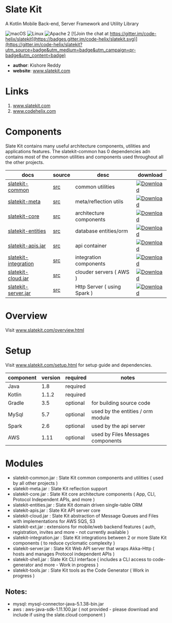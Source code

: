 # Slate Kit
A Kotlin Mobile Back-end, Server Framework and Utility Library

![macOS](https://img.shields.io/badge/os-macOS-green.svg?style=flat)
![Linux](https://img.shields.io/badge/os-linux-green.svg?style=flat)
![Apache 2](https://img.shields.io/badge/license-Apache2-blue.svg?style=flat)
[![Join the chat at https://gitter.im/code-helix/slatekit](https://badges.gitter.im/code-helix/slatekit.svg)](https://gitter.im/code-helix/slatekit?utm_source=badge&utm_medium=badge&utm_campaign=pr-badge&utm_content=badge)

- **author**: Kishore Reddy
- **website**: www.slatekit.com 


# Links
1. www.slatekit.com
2. www.codehelix.com 


# Components
Slate Kit contains many useful architecture components, utilities and applications features. The slatekit-common has 0 dependencies adn contains most of the common utilities and components used throughout all the other projects. 

docs | source | desc | download
------------ | ------------ | ------------- | -------------
[slatekit-common](http://www.slatekit.com/utils.html)                  | [src](src/lib/kotlin/slatekit-common)      | common utilities | [ ![Download](https://api.bintray.com/packages/codehelixinc/slatekit/slatekit-common/images/download.svg) ](https://bintray.com/codehelixinc/slatekit/slatekit-common/_latestVersion)
[slatekit-meta](http://www.slatekit.com/utils.html)                    | [src](src/lib/kotlin/slatekit-meta)        | meta/reflection utils | [ ![Download](https://api.bintray.com/packages/codehelixinc/slatekit/slatekit-meta/images/download.svg) ](https://bintray.com/codehelixinc/slatekit/slatekit-meta/_latestVersion)
[slatekit-core](http://www.slatekit.com/infra.html)                    | [src](src/lib/kotlin/slatekit-core)        | architecture components | [ ![Download](https://api.bintray.com/packages/codehelixinc/slatekit/slatekit-core/images/download.svg) ](https://bintray.com/codehelixinc/slatekit/slatekit-core/_latestVersion)
[slatekit-entities](http://www.slatekit.com/kotlin-core-orm.html)      | [src](src/lib/kotlin/slatekit-entities)    | database entities/orm | [ ![Download](https://api.bintray.com/packages/codehelixinc/slatekit/slatekit-entities/images/download.svg) ](https://bintray.com/codehelixinc/slatekit/slatekit-entities/_latestVersion)
[slatekit-apis.jar](http://www.slatekit.com/kotlin-core-apis.html)     | [src](src/lib/kotlin/slatekit-apis)        | api container | [ ![Download](https://api.bintray.com/packages/codehelixinc/slatekit/slatekit-apis/images/download.svg) ](https://bintray.com/codehelixinc/slatekit/slatekit-apis/_latestVersion)
[slatekit-integration](https://www.slatekit.com)                       | [src](src/lib/kotlin/slatekit-integration) | integration components | [ ![Download](https://api.bintray.com/packages/codehelixinc/slatekit/slatekit-integration/images/download.svg) ](https://bintray.com/codehelixinc/slatekit/slatekit-integration/_latestVersion)
[slatekit-cloud.jar](http://www.slatekit.com/infra.html)               | [src](src/lib/kotlin/slatekit-cloud)       | clouder servers ( AWS ) | [ ![Download](https://api.bintray.com/packages/codehelixinc/slatekit/slatekit-cloud/images/download.svg) ](https://bintray.com/codehelixinc/slatekit/slatekit-cloud/_latestVersion)
[slatekit-server.jar](http://www.slatekit.com/kotlin-core-server.html) | [src](src/lib/kotlin/slatekit-server)      | Http Server ( using Spark ) | [ ![Download](https://api.bintray.com/packages/codehelixinc/slatekit/slatekit-server/images/download.svg) ](https://bintray.com/codehelixinc/slatekit/slatekit-server/_latestVersion)


# Overview
Visit www.slatekit.com/overview.html


# Setup
Visit www.slatekit.com/setup.html for setup guide and dependencies. 

component | version | required | notes |  
------------ | ------------ | ------------- | -------------
Java   | 1.8   | required  | 
Kotlin | 1.1.2 | required  | 
Gradle | 3.5   | optional  | for building source code 
MySql  | 5.7   | optional  | used by the entities / orm module
Spark  | 2.6   | optional  | used by the api server 
AWS    | 1.11  | optional  | used by Files Messages components 


# Modules
- slatekit-common.jar       : Slate Kit common components and utilities ( used by all other projects ) 
- slatekit-meta.jar         : Slate Kit reflection support
- slatekit-core.jar         : Slate Kit core architecture components ( App, CLI, Protocol Independent APIs, and more ) 
- slatekit-entities.jar     : Slate Kit domain driven single-table ORM        
- slatekit-apis.jar         : Slate Kit API server core
- slatekit-cloud.jar        : Slate Kit abstraction of Message Queues and Files with implementations for AWS SQS, S3 
- slatekit-ext.jar          : extensions for mobile/web backend features ( auth, registration, invites and more - not currently available )
- slatekit-integration.jar  : Slate Kit integrations between 2 or more Slate Kit components ( to reduce cyclomatic complexity )
- slatekit-server.jar       : Slate Kit Web API server that wraps Akka-Http ( hosts and manages Protocol independent APIs )
- slatekit-shell.jar        : Slate Kit CLI interface ( includes a CLI access to code-generator and more - Work in progress ) 
- slatekit-tools.jar        : Slate Kit tools as the Code Generator ( Work in progress ) 


## Notes:
- mysql: mysql-connector-java-5.1.38-bin.jar 
- aws  : aws-java-sdk-1.11.100.jar ( not provided - please download and include if using the slate.cloud component )


